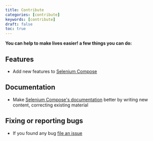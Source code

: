 ```yaml
---
title: Contribute
categories: [contribute]
keywords: [contribute]
draft: false
toc: true
---
```


**You can help to make lives easier! a few things you can do:**

## Features

* Add new features to [Selenium Compose](https://github.com/selenium-compose/selenium-compose)

## Documentation

* Make [Selenium Compose's documentation](https://github.com/selenium-compose/selenium-compose.io) better by writing new content, correcting existing material

## Fixing or reporting bugs

* If you found any bug [file an issue](https://github.com/selenium-compose/selenium-compose/issues/new)
